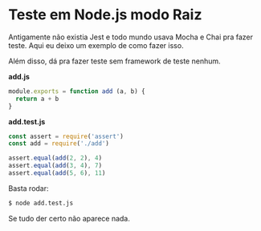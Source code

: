 # Teste em Node.js modo Raiz

Antigamente não existia Jest e todo mundo usava Mocha e Chai pra fazer teste. Aqui eu deixo um exemplo de como fazer isso.

Além disso, dá pra fazer teste sem framework de teste nenhum.

**add.js**
```js
module.exports = function add (a, b) {
  return a + b
}
```

**add.test.js**
```js
const assert = require('assert')
const add = require('./add')

assert.equal(add(2, 2), 4)
assert.equal(add(3, 4), 7)
assert.equal(add(5, 6), 11)
```

Basta rodar:

```sh
$ node add.test.js
```

Se tudo der certo não aparece nada.